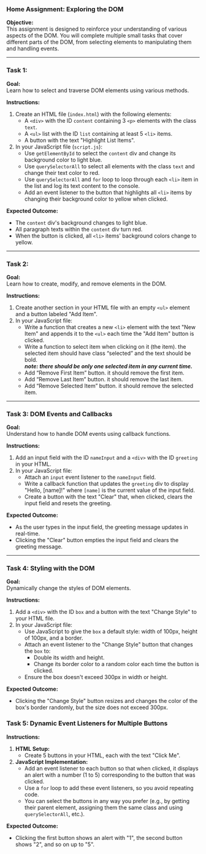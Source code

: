 ### **Home Assignment: Exploring the DOM**

**Objective:**  
This assignment is designed to reinforce your understanding of various aspects of the DOM. You will complete multiple small tasks that cover different parts of the DOM, from selecting elements to manipulating them and handling events.

---

### **Task 1:**

**Goal:**  
Learn how to select and traverse DOM elements using various methods.

**Instructions:**

1. Create an HTML file (`index.html`) with the following elements:  
   * A `<div>` with the ID `content` containing 3 `<p>` elements with the class `text`.  
   * A `<ul>` list with the ID `list` containing at least 5 `<li>` items.  
   * A button with the text "Highlight List Items".  
2. In your JavaScript file (`script.js`):  
   * Use `getElementById` to select the `content` div and change its background color to light blue.  
   * Use `querySelectorAll` to select all elements with the class `text` and change their text color to red.  
   * Use `querySelectorAll` and `for` loop to loop through each `<li>` item in the list and log its text content to the console.  
   * Add an event listener to the button that highlights all `<li>` items by changing their background color to yellow when clicked.

**Expected Outcome:**

* The `content` div's background changes to light blue.  
* All paragraph texts within the `content` div turn red.  
* When the button is clicked, all `<li>` items' background colors change to yellow.

---

### 

### 

### 

### **Task 2:**

**Goal:**  
Learn how to create, modify, and remove elements in the DOM.

**Instructions:**

1. Create another section in your HTML file with an empty `<ul>` element and a button labeled "Add Item".  
2. In your JavaScript file:  
   * Write a function that creates a new `<li>` element with the text "New Item" and appends it to the `<ul>` each time the "Add Item" button is clicked.  
   * Write a function to select item when clicking on it (the item). the selected item should have class “selected” and the text should be bold.  
     ***note: there should be only one selected item in any current time.***  
   * Add “Remove First Item” button. it should remove the first item.  
   * Add “Remove Last Item” button. it should remove the last item.  
   * Add “Remove Selected Item” button. it should remove the selected item.

   

---

### **Task 3: DOM Events and Callbacks**

**Goal:**  
Understand how to handle DOM events using callback functions.

**Instructions:**

1. Add an input field with the ID `nameInput` and a `<div>` with the ID `greeting` in your HTML.  
2. In your JavaScript file:  
   * Attach an `input` event listener to the `nameInput` field.  
   * Write a callback function that updates the `greeting` div to display "Hello, \[name\]\!" where `[name]` is the current value of the input field.  
   * Create a button with the text "Clear" that, when clicked, clears the input field and resets the greeting.

**Expected Outcome:**

* As the user types in the input field, the greeting message updates in real-time.  
* Clicking the "Clear" button empties the input field and clears the greeting message.

---

### 

### **Task 4: Styling with the DOM**

**Goal:**  
Dynamically change the styles of DOM elements.

**Instructions:**

1. Add a `<div>` with the ID `box` and a button with the text "Change Style" to your HTML file.  
2. In your JavaScript file:  
   * Use JavaScript to give the `box` a default style: width of 100px, height of 100px, and a border.  
   * Attach an event listener to the "Change Style" button that changes the `box` to:  
     * Double its width and height.  
     * Change its border color to a random color each time the button is clicked.  
   * Ensure the box doesn't exceed 300px in width or height.

**Expected Outcome:**

* Clicking the "Change Style" button resizes and changes the color of the box's border randomly, but the size does not exceed 300px.

### **Task 5: Dynamic Event Listeners for Multiple Buttons**

**Instructions:**

1. **HTML Setup:**  
   * Create 5 buttons in your HTML, each with the text "Click Me".  
2. **JavaScript Implementation:**  
   * Add an event listener to each button so that when clicked, it displays an alert with a number (1 to 5\) corresponding to the button that was clicked.  
   * Use a `for` loop to add these event listeners, so you avoid repeating code.  
   * You can select the buttons in any way you prefer (e.g., by getting their parent element, assigning them the same class and using `querySelectorAll`, etc.).

**Expected Outcome:**

* Clicking the first button shows an alert with "1", the second button shows "2", and so on up to "5".

